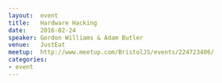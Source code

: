 ```yaml
---
layout:  event
title:   Hardware Hacking
date:    2016-02-24
speaker: Gordon Williams & Adam Butler
venue:   JustEat
meetup:  http://www.meetup.com/BristolJS/events/224723406/
categories:
- event
---
```

